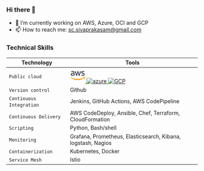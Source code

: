 ### Hi there 👋

<!--
**scsivaprakasam/scsivaprakasam** is a ✨ _special_ ✨ repository because its `README.md` (this file) appears on your GitHub profile.

Here are some ideas to get you started:

- 🌱 I’m currently learning ...
- 👯 I’m looking to collaborate on ...
- 🤔 I’m looking for help with ...
- 💬 Ask me about ...
- 📫 How to reach me: ...
- 😄 Pronouns: ...
- ⚡ Fun fact: ...
-->
- 🔭 I’m currently working on AWS, Azure, OCI and GCP
- 📫 How to reach me: sc.sivaprakasam@gmail.com



### Technical Skills
| Technology    | Tools         |       
| ------------- | ------------- |
| `Public cloud` | <a href="https://aws.amazon.com" target="_blank" rel="noreferrer"> <img src="https://raw.githubusercontent.com/devicons/devicon/master/icons/amazonwebservices/amazonwebservices-original-wordmark.svg" alt="aws" width="40" height="40"/> </a> <a href="https://azure.microsoft.com/en-in/" target="_blank" rel="noreferrer"> <img src="https://download.logo.wine/logo/Microsoft_Azure/Microsoft_Azure-Logo.wine.png"  alt="azure" width="40" height="40"/> </a> <a href="https://cloud.google.com/" target="_blank" rel="noreferrer"> <img src="https://chroniclesofai.com/content/images/2021/04/gcp.png"  alt="GCP" width="40" height="40"/> </a>  |
| `Version control` | Github  |
| `Continuous Integration` | Jenkins, GitHub Actions, AWS CodePipeline   |
| `Continuous Delivery` | AWS CodeDeploy, Ansible, Chef, Terraform, CloudFormation  |
| `Scripting` | Python, Bash/shell  |
| `Monitoring` | Grafana, Prometheus, Elasticsearch, Kibana, logstash, Nagios   |
| `Containerization` | Kubernetes, Docker  |
| `Service Mesh` | Istio  |


